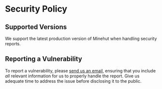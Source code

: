 # Security Policy

## Supported Versions

We support the latest production version of Minehut when handling security reports.

## Reporting a Vulnerability

To report a vulnerability, please [send us an email](mailto:trent@superleague.com?subject=Important%20Minehut%20Security%20Report), ensuring that you include *all* relevant information for us to properly handle the report. Give us adequate time to address the issue before disclosing it to the public.

